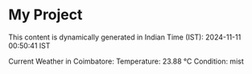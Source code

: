 # My Project

This content is dynamically generated in Indian Time (IST): 2024-11-11 00:50:41 IST


Current Weather in Coimbatore:
Temperature: 23.88 °C
Condition: mist
